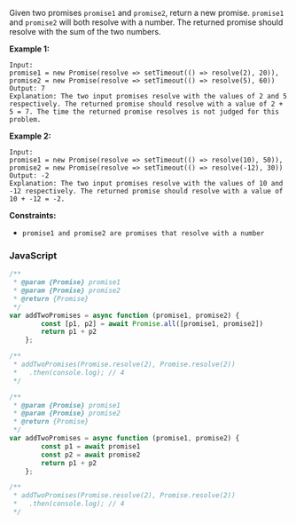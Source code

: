 Given two promises `promise1` and `promise2`, return a new promise. `promise1` and `promise2` will both resolve with a
number. The returned promise should resolve with the sum of the two numbers.

**Example 1:**

```
Input: 
promise1 = new Promise(resolve => setTimeout(() => resolve(2), 20)), 
promise2 = new Promise(resolve => setTimeout(() => resolve(5), 60))
Output: 7
Explanation: The two input promises resolve with the values of 2 and 5 respectively. The returned promise should resolve with a value of 2 + 5 = 7. The time the returned promise resolves is not judged for this problem.
```

**Example 2:**

```
Input: 
promise1 = new Promise(resolve => setTimeout(() => resolve(10), 50)), 
promise2 = new Promise(resolve => setTimeout(() => resolve(-12), 30))
Output: -2
Explanation: The two input promises resolve with the values of 10 and -12 respectively. The returned promise should resolve with a value of 10 + -12 = -2.
```

**Constraints:**

- `promise1 and promise2 are promises that resolve with a number`

### JavaScript

```javascript
/**
 * @param {Promise} promise1
 * @param {Promise} promise2
 * @return {Promise}
 */
var addTwoPromises = async function (promise1, promise2) {
        const [p1, p2] = await Promise.all([promise1, promise2])
        return p1 + p2
    };

/**
 * addTwoPromises(Promise.resolve(2), Promise.resolve(2))
 *   .then(console.log); // 4
 */
```

```javascript
/**
 * @param {Promise} promise1
 * @param {Promise} promise2
 * @return {Promise}
 */
var addTwoPromises = async function (promise1, promise2) {
        const p1 = await promise1
        const p2 = await promise2
        return p1 + p2
    };

/**
 * addTwoPromises(Promise.resolve(2), Promise.resolve(2))
 *   .then(console.log); // 4
 */
```